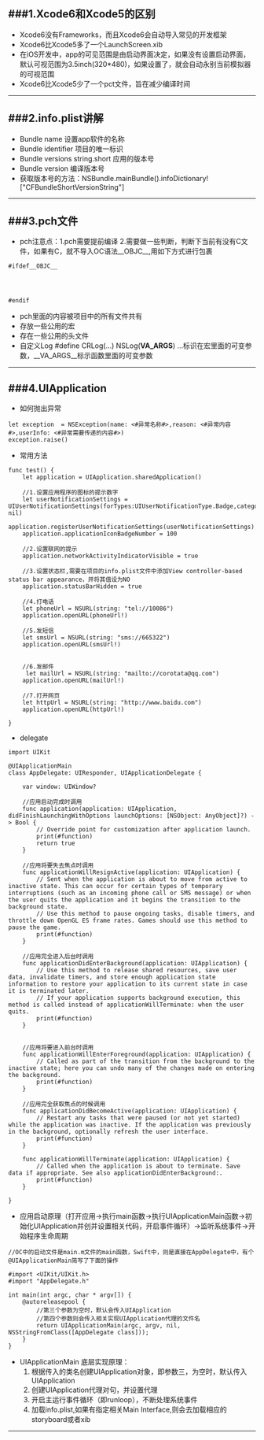 ###1.Xcode6和Xcode5的区别
---
- Xcode6没有Frameworks，而且Xcode6会自动导入常见的开发框架
- Xcode6比Xcode5多了一个LaunchScreen.xib
- 在iOS开发中，app的可见范围是由启动界面决定，如果没有设置启动界面，默认可视范围为3.5inch(320*480)，如果设置了，就会自动永别当前模拟器的可视范围
- Xcode6比Xcode5少了一个pct文件，旨在减少编译时间

---
###2.info.plist讲解
---

- Bundle name 设置app软件的名称
- Bundle identifier 项目的唯一标识
- Bundle versions string.short 应用的版本号
- Bundle version 编译版本号
- 获取版本号的方法：NSBundle.mainBundle().infoDictionary!["CFBundleShortVersionString"]

---

###3.pch文件
---

- pch注意点：1.pch需要提前编译 2.需要做一些判断，判断下当前有没有C文件，如果有C，就不导入OC语法__OBJC__,用如下方式进行包裹

 ~~~
 #ifdef__OBJC__    




 #endif
  ~~~
- pch里面的内容被项目中的所有文件共有
- 存放一些公用的宏
- 存在一些公用的头文件
- 自定义Log #define CRLog(…) NSLog(__VA_ARGS__)    …标识在宏里面的可变参数，__VA_ARGS__标示函数里面的可变参数

---

###4.UIApplication
---

- 如何抛出异常

~~~
let exception  = NSException(name: <#异常名称#>,reason: <#异常内容#>,userInfo: <#异常需要传递的内容#>)
exception.raise()
~~~

- 常用方法

~~~
func test() {
    let application = UIApplication.sharedApplication()
    
    //1.设置应用程序的图标的提示数字 
    let userNotificationSettings = UIUserNotificationSettings(forTypes:UIUserNotificationType.Badge,categories: nil)
    application.registerUserNotificationSettings(userNotificationSettings)
    application.applicationIconBadgeNumber = 100
    
    //2.设置联网的提示
    application.networkActivityIndicatorVisible = true
    
    //3.设置状态栏,需要在项目的info.plist文件中添加View controller-based status bar appearance，并将其值设为NO
    application.statusBarHidden = true
    
    //4.打电话
    let phoneUrl = NSURL(string: "tel://10086")
    application.openURL(phoneUrl!)
    
    //5.发短信
    let smsUrl = NSURL(string: "sms://665322")
    application.openURL(smsUrl!)

    
    //6.发邮件
     let mailUrl = NSURL(string: "mailto://corotata@qq.com")
    application.openURL(mailUrl!)
    
    //7.打开网页
    let httpUrl = NSURL(string: "http://www.baidu.com")
    application.openURL(httpUrl!)

}

~~~

- delegate 

~~~
import UIKit

@UIApplicationMain
class AppDelegate: UIResponder, UIApplicationDelegate {

    var window: UIWindow?

    //应用启动完成时调用
    func application(application: UIApplication, didFinishLaunchingWithOptions launchOptions: [NSObject: AnyObject]?) -> Bool {
        // Override point for customization after application launch.
        print(#function)
        return true
    }

    //应用将要失去焦点时调用
    func applicationWillResignActive(application: UIApplication) {
        // Sent when the application is about to move from active to inactive state. This can occur for certain types of temporary interruptions (such as an incoming phone call or SMS message) or when the user quits the application and it begins the transition to the background state.
        // Use this method to pause ongoing tasks, disable timers, and throttle down OpenGL ES frame rates. Games should use this method to pause the game.
        print(#function)
    }

    //应用完全进入后台时调用
    func applicationDidEnterBackground(application: UIApplication) {
        // Use this method to release shared resources, save user data, invalidate timers, and store enough application state information to restore your application to its current state in case it is terminated later.
        // If your application supports background execution, this method is called instead of applicationWillTerminate: when the user quits.
        print(#function)
    }

    
    //应用将要进入前台时调用
    func applicationWillEnterForeground(application: UIApplication) {
        // Called as part of the transition from the background to the inactive state; here you can undo many of the changes made on entering the background.
        print(#function)
    }

    //应用完全获取焦点的时候调用
    func applicationDidBecomeActive(application: UIApplication) {
        // Restart any tasks that were paused (or not yet started) while the application was inactive. If the application was previously in the background, optionally refresh the user interface.
        print(#function)
    }

    func applicationWillTerminate(application: UIApplication) {
        // Called when the application is about to terminate. Save data if appropriate. See also applicationDidEnterBackground:.
        print(#function)
    }

}
~~~

- 应用启动原理（打开应用->执行main函数->执行UIApplicationMain函数->初始化UIApplication并创并设置相关代码，开启事件循环）->监听系统事件->开始程序生命周期

~~~
//OC中的启动文件是main.m文件的main函数，Swift中，则是直接在AppDelegate中，有个@UIApplicationMain简写了下面的操作

#import <UIKit/UIKit.h>
#import "AppDelegate.h"

int main(int argc, char * argv[]) {
    @autoreleasepool {
        //第三个参数为空时，默认会传入UIApplication
        //第四个参数则会传入相关实现UIApplication代理的文件名
        return UIApplicationMain(argc, argv, nil, NSStringFromClass([AppDelegate class]));
    }
}

~~~

- UIApplicationMain 底层实现原理：
	1. 根据传入的类名创建UIApplication对象，即参数三，为空时，默认传入UIApplication
	2. 创建UIApplication代理对句，并设置代理
	3. 开启主运行事件循环（即runloop），不断处理系统事件
	4. 加载info.plist,如果有指定相关Main Interface,则会去加载相应的storyboard或者xib


---


